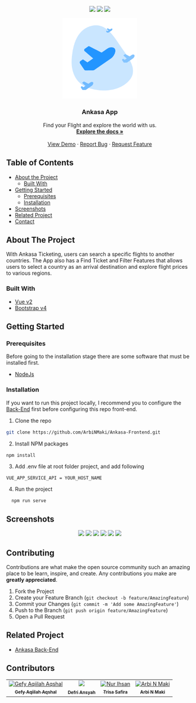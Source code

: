 <!--
*** Thanks for checking out this README Template. If you have a suggestion that would
*** make this better, please fork the repo and create a pull request or simply open
*** an issue with the tag "enhancement".
*** Thanks again! Now go create something AMAZING! :D
-->
<p align="center">
<img src="https://img.shields.io/github/repo-size/Gefyaqiilah/Zwallet-Front-End?color=%20%236379f4&label=Repo%20SIZE&logo=%20%236379f4&logoColor=%20%236379f4&style=for-the-badge">
 <a href="https://vuejs.org/"><img src="https://img.shields.io/badge/Vue-v2-green?style=for-the-badge"></a>
 <a href="https://getbootstrap.com/docs/4.6/getting-started/introduction"><img src="https://img.shields.io/badge/Bootstrap-v4-lightgreen?style=for-the-badge"></a>
</p>

<p align="center">
  <a href="https://github.com/ArbiNMaki/Ankasa-Frontend">
    <img src="./screenshots/logo.png"  width="200px" alt="Logo" width="80">
  </a>

  <h3 align="center">Ankasa App</h3>

  <p align="center">
    Find your Flight and explore the world with us.
    <br />
    <a href="https://github.com/ArbiNMaki/Ankasa-Frontend"><strong>Explore the docs »</strong></a>
    <br />
    <br />
    <a href="https://ankasa.netlify.app">View Demo</a>
    ·
    <a href="https://github.com/ArbiNMaki/Ankasa-Frontend"">Report Bug</a>
    ·
    <a href="https://github.com/ArbiNMaki/Ankasa-Frontend">Request Feature</a>
  </p>
</p>

<!-- TABLE OF CONTENTS -->
## Table of Contents

* [About the Project](#about-the-project)
  * [Built With](#built-with)
* [Getting Started](#getting-started)
  * [Prerequisites](#prerequisites)
  * [Installation](#installation)
* [Screenshots](#screenshots)
* [Related Project](#related-project)
* [Contact](#contact)



<!-- ABOUT THE PROJECT -->
## About The Project


With Ankasa Ticketing, users can search a specific flights to another countries. The App also has a Find Ticket and Filter Features that allows users to select a country as an arrival destination and explore flight prices to various regions.

### Built With

* [Vue v2](https://vuejs.org/v2)
* [Bootstrap v4](https://getbootstrap.com/docs/4.6/getting-started/introduction/)


<!-- GETTING STARTED -->
## Getting Started

### Prerequisites

Before going to the installation stage there are some software that must be installed first.

* [NodeJs](https://nodejs.org/en/download/)

### Installation

If you want to run this project locally, I recommend you to configure the [Back-End](https://github.com/defri-ansyah/Ankasa-API) first before configuring this repo front-end.
1. Clone the repo
```sh
git clone https://github.com/ArbiNMaki/Ankasa-Frontend.git
```
 2. Install NPM packages
```
npm install
```
3. Add .env file at root folder project, and add following
```sh
VUE_APP_SERVICE_API = YOUR_HOST_NAME
```
4. Run the project
```
  npm run serve
```



<!-- ROADMAP -->
## Screenshots

<p align='center'>
  <span>
      <image width="200" src='./screenshots/profile.png' />
      <image width="200" src='./screenshots/search-result.png' />
      <image width="200" src='./screenshots/search-result2.png' />
      <image width="200" src='./screenshots/profile.png' />
      <image width="200" src='./screenshots/my-booking.png' />
      <image width="200" src='./screenshots/ticket.png' />
 </span>
</p>

<!-- CONTRIBUTING -->
## Contributing

Contributions are what make the open source community such an amazing place to be learn, inspire, and create. Any contributions you make are **greatly appreciated**.

1. Fork the Project
2. Create your Feature Branch (`git checkout -b feature/AmazingFeature`)
3. Commit your Changes (`git commit -m 'Add some AmazingFeature'`)
4. Push to the Branch (`git push origin feature/AmazingFeature`)
5. Open a Pull Request



## Related Project
- [Ankasa Back-End](https://github.com/defri-ansyah/Ankasa-API)


## Contributors

<center>
  <table>
    <tr>
      <td align="center">
        <a href="https://api.github.com/users/Gefyaqiilah">
          <img width="100" src="https://avatars.githubusercontent.com/u/54069791?v=4" alt="Gefy Aqiilah Aqshal"><br/>
          <sub><b>Gefy Aqiilah Aqshal</b></sub>
        </a>
      </td>
      <td align="center">
        <a href="https://api.github.com/users/defri-ansyah">
          <img width="100" src="https://avatars.githubusercontent.com/u/73015398?v=4 alt="Defri Ansyah"><br/>
          <sub><b>Defri Ansyah</b></sub>
        </a>
      </td>
      <td align="center">
        <a href="https://api.github.com/users/safiratrisa">
          <img width="100" src="https://avatars.githubusercontent.com/u/41407774?v=4" alt="Nur Ihsan"><br/>
          <sub><b>Trisa Safira</b></sub>
        </a>
      </td>
      <td align="center">
        <a href="https://api.github.com/users/ArbiNMaki">
          <img width="100" src="https://avatars.githubusercontent.com/u/26770607?v=4" alt="Arbi N Maki"><br/>
          <sub><b>Arbi N Maki</b></sub>
        </a>
      </td>
    </tr>
  </table>
</center>


